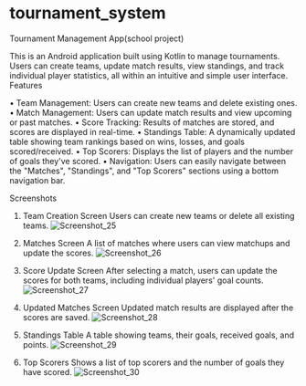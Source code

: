 # tournament_system
Tournament Management App(school project)

This is an Android application built using Kotlin to manage tournaments. Users can create teams, update match results, view standings, and track individual player statistics, all within an intuitive and simple user interface.
Features

•	Team Management: Users can create new teams and delete existing ones.
•	Match Management: Users can update match results and view upcoming or past matches.
•	Score Tracking: Results of matches are stored, and scores are displayed in real-time.
•	Standings Table: A dynamically updated table showing team rankings based on wins, losses, and goals scored/received.
•	Top Scorers: Displays the list of players and the number of goals they've scored.
•	Navigation: Users can easily navigate between the "Matches", "Standings", and "Top Scorers" sections using a bottom navigation bar.

Screenshots
1.	Team Creation Screen
Users can create new teams or delete all existing teams.
![Screenshot_25](https://github.com/user-attachments/assets/eec655f2-e02b-4725-801f-d23e94bbe8fa)

3.	Matches Screen
A list of matches where users can view matchups and update the scores.
![Screenshot_26](https://github.com/user-attachments/assets/f2fadd56-bd42-4117-95f5-9f925141cd54)

5.	Score Update Screen
After selecting a match, users can update the scores for both teams, including individual players' goal counts.
![Screenshot_27](https://github.com/user-attachments/assets/fec03ff6-7f20-4008-b95b-4c8a4e72be56)

7.	Updated Matches Screen
Updated match results are displayed after the scores are saved.
![Screenshot_28](https://github.com/user-attachments/assets/41953011-b808-4f8e-936e-a2ea57ecff0e)

9.	Standings Table
A table showing teams, their goals, received goals, and points.
![Screenshot_29](https://github.com/user-attachments/assets/cc514b90-2701-46e4-96c3-944e62158136)

11.	Top Scorers
Shows a list of top scorers and the number of goals they have scored.
![Screenshot_30](https://github.com/user-attachments/assets/325270ca-3d0d-4856-8819-f0b3896a60bc)

